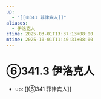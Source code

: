 ```yaml
---
up:
  - "[[⑥341 菲律宾人]]"
aliases:
  - 伊洛克人
ctime: 2025-03-01T13:37:13+08:00
mtime: 2025-10-01T11:40:31+08:00
---
```


# ⑥341.3 伊洛克人

- up: [[⑥341 菲律宾人]]
